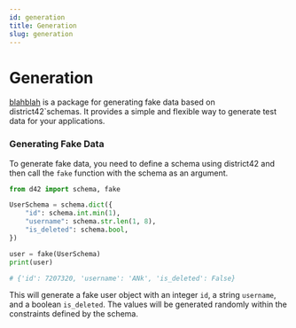 ```yaml
---
id: generation
title: Generation
slug: generation
---
```

# Generation

[blahblah](https://pypi.org/project/blahblah/) is a package for generating fake data based on district42`schemas. It provides a simple and flexible way to generate test data for your applications.

### Generating Fake Data

To generate fake data, you need to define a schema using district42 and then call the `fake` function with the schema as an argument.

```python
from d42 import schema, fake

UserSchema = schema.dict({
    "id": schema.int.min(1),
    "username": schema.str.len(1, 8),
    "is_deleted": schema.bool,
})

user = fake(UserSchema)
print(user)

# {'id': 7207320, 'username': 'ANk', 'is_deleted': False}
```

This will generate a fake user object with an integer `id`, a string `username`, and a boolean `is_deleted`. The values will be generated randomly within the constraints defined by the schema.
